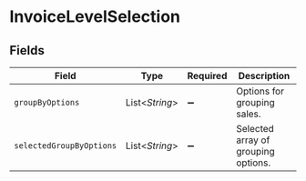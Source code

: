# InvoiceLevelSelection


## Fields

| Field                               | Type                                | Required                            | Description                         |
| ----------------------------------- | ----------------------------------- | ----------------------------------- | ----------------------------------- |
| `groupByOptions`                    | List\<*String*>                     | :heavy_minus_sign:                  | Options for grouping sales.         |
| `selectedGroupByOptions`            | List\<*String*>                     | :heavy_minus_sign:                  | Selected array of grouping options. |